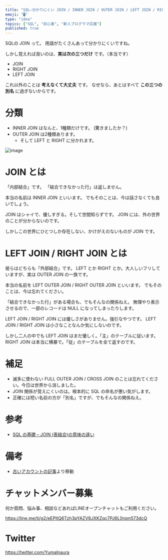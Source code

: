 ```yaml
---
title: "SQL—分かりにくい JOIN / INNER JOIN / OUTER JOIN / LEFT JOIN / RIGHT JOIN の違い"
emoji: "🖥"
type: "idea"
topics: ["SQL", "初心者", "新人プログラマ応援"]
published: true
---
```


SQLの JOIN って。
用語がたくさんあって分かりにくいですね。

しかし覚えれば良いのは、**実は次の三つだけ** です。（本当です）

- JOIN 
- RIGHT JOIN
- LEFT JOIN

これ以外のことは **考えなくて大丈夫** です。
なぜなら、あとはすべて **この三つの別名** に過ぎないからです。 

# 分類

- INNER JOIN はなんと、1種類だけです。 (驚きましたか？)
- OUTER JOIN は2種類あります。
  - そして LEFT と RIGHT に分かれます。

![image](https://qiita-image-store.s3.amazonaws.com/0/90607/843b5fd0-3932-ffc9-cfef-8884dca71f28.png)


# JOIN とは

「内部結合」です。
「結合できなかった行」は返しません。

本当の名前は INNER JOIN といいます。
でもそのことは、今は話さなくても良いでしょう。

JOIN はシャイで、優しすぎる。そして世間知らずです。
JOIN には、外の世界のことが分からないのです。

しかしこの世界にひとつしか存在しない、かけがえのないものが JOIN です。

# LEFT JOIN / RIGHT JOIN とは

彼らはどちらも「外部結合」です。
LEFT とか RIGHT とか。大人しいフリしていますが、実は OUTER JOIN の一族です。

本当の名前を LEFT OUTER JOIN / RIGHT OUTER JOIN といいます。
でもそのことは、今は忘れてください。

「結合できなかった行」がある場合も、でもそんなの関係ねえ。
無理やり表示させるので、一部のレコードは NULL になってしまったりします。

LEFT JOIN / RIGHT JOIN には優しさがありません。強引なやつです。
LEFT JOIN / RIGHT JOIN は小さなことなんか気にしないのです。

しかし二人の中でも LEFT JOIN はまだ優しく。「主」のテーブルに従います。
RIGHT JOIN は本当に横暴で。「従」のテーブルを全て返すのです。

# 補足

- 滅多に使わない FULL OUTER JOIN / CROSS JOIN のことは忘れてください。今日は世界から消しました。
- JOIN 関係が覚えにくいのは。根本的に SQL の命名が悪い気がします。
- 正確には短い名前の方が「別名」ですが、でもそんなの関係ねえ。


# 参考

- [SQL の基礎 – JOIN (表結合)の意味の違い](http://www.ecoop.net/memo/archives/2007-11-14-1.html)

# 備考

- [古いアカウントの記事](https://qiita.com/Yinaura/items/3ab6fc49ae55f52e2d55)より移動








<!-- Update From Qiita API -->

# チャットメンバー募集


何か質問、悩み事、相談などあればLINEオープンチャットもご利用ください。

https://line.me/ti/g2/eEPltQ6Tzh3pYAZV8JXKZqc7PJ6L0rpm573dcQ





# Twitter


https://twitter.com/YumaInaura


<!-- Update From Qiita API -->


